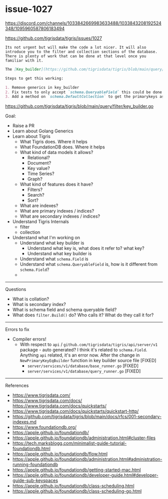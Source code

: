 # issue-1027

https://discord.com/channels/1033842669983633488/1033843208192524348/1095960587806183494

https://github.com/tigrisdata/tigris/issues/1027

```
Its not urgent but will make the code a lot nicer. It will also introduce you to the filter and collection sections of the database. There is plenty of work that can be done at that level once you familiar with it.
```

```markdown
The [Key_builder](https://github.com/tigrisdata/tigris/blob/main/query/filter/key_builder.go) supports generics to allow `schema.Field` or `schema.QueryableField`. This should be removed and `key_builder` should only accept `schema.QueryableField`.

Steps to get this working:

1. Remove generics in key_builder
2. Fix tests to only accept `schema.QueryableField` this could be done by converting the current `schema.Field` options into a `queryableField` before running the test
3. Add a method on `schema.DefaultCollection` to get the primarykeys as a list of queryablefields
```

https://github.com/tigrisdata/tigris/blob/main/query/filter/key_builder.go

Goal:
- Raise a PR
- Learn about Golang Generics
- Learn about Tigris
    - What Tigris does. Where it helps
    - What FoundationDB does. Where it helps
    - What kind of data models it allows?
        - Relational?
        - Document?
        - Key value?
        - Time Series?
        - Graph?
    - What kind of features does it have?
        - Filters?
        - Search?
        - Sort?
    - What are indexes?
    - What are primary indexes / indices?
    - What are secondary indexes / indices?
- Understand Tigris Internals
    - filter
    - collection
- Understand what I'm working on
    - Understand what key builder is
        - Understand what key is, what does it refer to? what key?
        - Understand what key builder is
    - Understand what `schema.Field` is
    - Understand what `schema.QueryableField` is, how is it different from `schema.Field`?
    - 


---

Questions
- What is collation?
- What is secondary index?
- What is schema field and schema queryable field?
- What does `filter.Build()` do? Who calls it? What do they call it for?

---

Errors to fix
- Compiler errors!
    - With respect to `api` / `github.com/tigrisdata/tigris/api/server/v1` package - auto generated? I think it's related to `schema.Field`. Anything `api` related, it's an error now. After the change in `NewPrimaryKeyEqBuilder` function in key builder source file [FIXED]
        - `server/services/v1/database/base_runner.go` [FIXED]
        - `server/services/v1/database/query_runner.go` [FIXED]


---

References
- https://www.tigrisdata.com/
- https://www.tigrisdata.com/docs/
https://www.tigrisdata.com/docs/quickstarts/
- https://www.tigrisdata.com/docs/quickstarts/quickstart-http/
- https://github.com/tigrisdata/tigris/blob/main/docs/rfcs/001-secondary-indexes.md
- https://www.foundationdb.org/
- https://apple.github.io/foundationdb/
- https://apple.github.io/foundationdb/administration.html#cluster-files
- https://tech.marksblogg.com/minimalist-guide-tutorial-foundationdb.html
- https://apple.github.io/foundationdb/flow.html
- https://apple.github.io/foundationdb/administration.html#administration-running-foundationdb
- https://apple.github.io/foundationdb/getting-started-mac.html
- https://apple.github.io/foundationdb/developer-guide.html#developer-guide-sub-keyspaces
- https://apple.github.io/foundationdb/class-scheduling.html
- https://apple.github.io/foundationdb/class-scheduling-go.html
